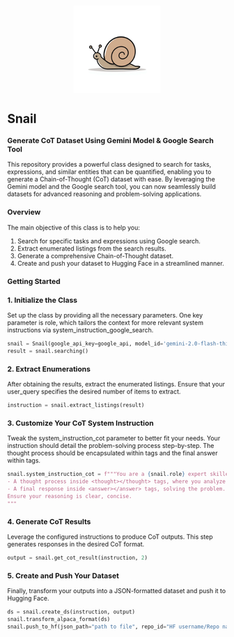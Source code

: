 <div align="center">
    <img src="snail_mascot.png" width="200px" height="200px">
</div>


# Snail
### Generate CoT Dataset Using Gemini Model & Google Search Tool

This repository provides a powerful class designed to search for tasks, expressions, and similar entities that can be quantified, enabling you to generate a Chain-of-Thought (CoT) dataset with ease. By leveraging the Gemini model and the Google search tool, you can now seamlessly build datasets for advanced reasoning and problem-solving applications.

### Overview

The main objective of this class is to help you:
1. Search for specific tasks and expressions using Google search.
2. Extract enumerated listings from the search results.
3. Generate a comprehensive Chain-of-Thought dataset.
4. Create and push your dataset to Hugging Face in a streamlined manner.

### Getting Started

 ### 1. Initialize the Class
Set up the class by providing all the necessary parameters. One key parameter is role, which tailors the context for more relevant system instructions via system_instruction_google_search.
   ```python
   snail = Snail(google_api_key=google_api, model_id='gemini-2.0-flash-thinking-exp-01-21', user_query="List a 20 math problems from easiest to hard and numerate their", role="mathematician")
   result = snail.searching()
   ```
 ### 2. Extract Enumerations
After obtaining the results, extract the enumerated listings. Ensure that your user_query specifies the desired number of items to extract.
  ```python
  instruction = snail.extract_listings(result)
  ```
 ### 3. Customize Your CoT System Instruction
Tweak the system_instruction_cot parameter to better fit your needs. Your instruction should detail the problem-solving process step-by-step. The thought process should be encapsulated within <thought></thought> tags and the final answer within <answer></answer> tags.
  ```python
  snail.system_instruction_cot = f"""You are a {snail.role} expert skilled at explaining step by step mathematician problems, using a Chain of Thought (CoT) framework. Your response must include:
- A thought process inside <thought></thought> tags, where you analyze the problem.
- A final response inside <answer></answer> tags, solving the problem.
Ensure your reasoning is clear, concise.
 """
```
 ### 4. Generate CoT Results
Leverage the configured instructions to produce CoT outputs. This step generates responses in the desired CoT format.
  ```python   
  output = snail.get_cot_result(instruction, 2)
  ```
 ### 5. Create and Push Your Dataset
Finally, transform your outputs into a JSON-formatted dataset and push it to Hugging Face. 
  ```python
  ds = snail.create_ds(instruction, output)
  snail.transform_alpaca_format(ds)
  snail.push_to_hf(json_path="path to file", repo_id="HF username/Repo name")
  ```
